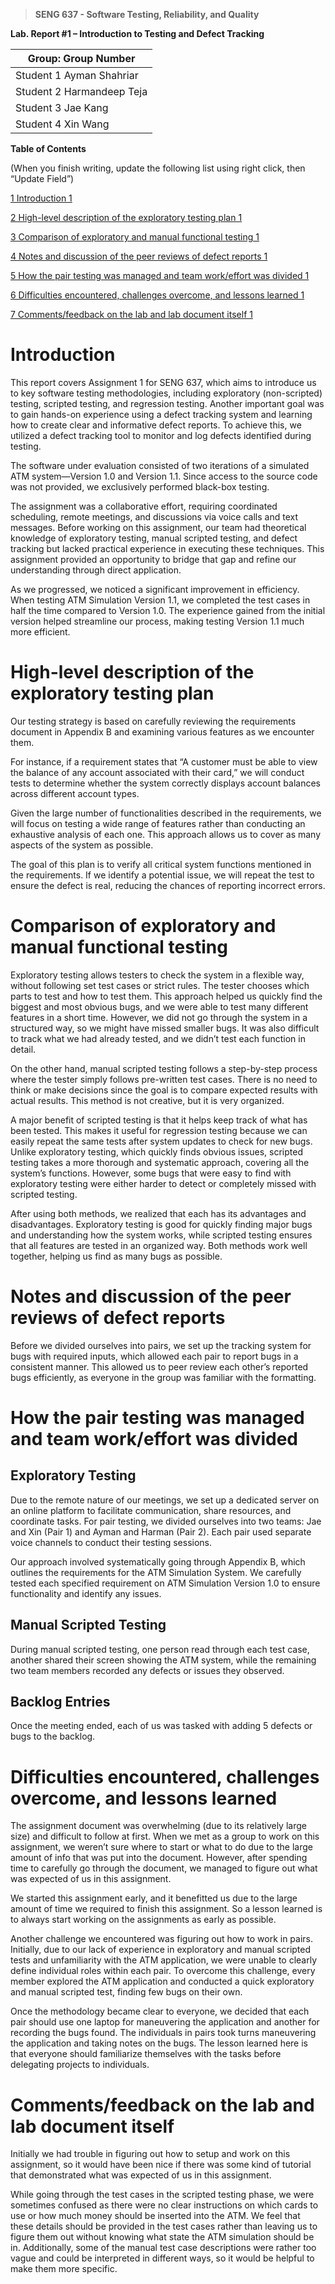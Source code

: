 >   **SENG 637 - Software Testing, Reliability, and Quality**

**Lab. Report \#1 – Introduction to Testing and Defect Tracking**

| Group: Group Number      |
|-----------------|
| Student 1 Ayman Shahriar                |   
| Student 2 Harmandeep Teja              |   
| Student 3 Jae Kang               |   
| Student 4 Xin Wang                |   


**Table of Contents**

(When you finish writing, update the following list using right click, then
“Update Field”)

[1 Introduction	1](#_Toc439194677)

[2 High-level description of the exploratory testing plan	1](#_Toc439194678)

[3 Comparison of exploratory and manual functional testing	1](#_Toc439194679)

[4 Notes and discussion of the peer reviews of defect reports	1](#_Toc439194680)

[5 How the pair testing was managed and team work/effort was
divided	1](#_Toc439194681)

[6 Difficulties encountered, challenges overcome, and lessons
learned	1](#_Toc439194682)

[7 Comments/feedback on the lab and lab document itself	1](#_Toc439194683)

# Introduction

This report covers Assignment 1 for SENG 637, which aims to introduce us to key software testing methodologies, including exploratory (non-scripted) testing, scripted testing, and regression testing. Another important goal was to gain hands-on experience using a defect tracking system and learning how to create clear and informative defect reports. To achieve this, we utilized a defect tracking tool to monitor and log defects identified during testing.  
  
The software under evaluation consisted of two iterations of a simulated ATM system—Version 1.0 and Version 1.1. Since access to the source code was not provided, we exclusively performed black-box testing.  
  
The assignment was a collaborative effort, requiring coordinated scheduling, remote meetings, and discussions via voice calls and text messages. Before working on this assignment, our team had theoretical knowledge of exploratory testing, manual scripted testing, and defect tracking but lacked practical experience in executing these techniques. This assignment provided an opportunity to bridge that gap and refine our understanding through direct application.  
  
As we progressed, we noticed a significant improvement in efficiency. When testing ATM Simulation Version 1.1, we completed the test cases in half the time compared to Version 1.0. The experience gained from the initial version helped streamline our process, making testing Version 1.1 much more efficient.  
  


# High-level description of the exploratory testing plan

Our testing strategy is based on carefully reviewing the requirements document in Appendix B and examining various features as we encounter them.  
  
For instance, if a requirement states that “A customer must be able to view the balance of any account associated with their card,” we will conduct tests to determine whether the system correctly displays account balances across different account types.  
  
Given the large number of functionalities described in the requirements, we will focus on testing a wide range of features rather than conducting an exhaustive analysis of each one. This approach allows us to cover as many aspects of the system as possible.  
  
The goal of this plan is to verify all critical system functions mentioned in the requirements. If we identify a potential issue, we will repeat the test to ensure the defect is real, reducing the chances of reporting incorrect errors.  
  


# Comparison of exploratory and manual functional testing

Exploratory testing allows testers to check the system in a flexible way, without following set test cases or strict rules. The tester chooses which parts to test and how to test them. This approach helped us quickly find the biggest and most obvious bugs, and we were able to test many different features in a short time. However, we did not go through the system in a structured way, so we might have missed smaller bugs. It was also difficult to track what we had already tested, and we didn’t test each function in detail.  
  
On the other hand, manual scripted testing follows a step-by-step process where the tester simply follows pre-written test cases. There is no need to think or make decisions since the goal is to compare expected results with actual results. This method is not creative, but it is very organized.  
  
A major benefit of scripted testing is that it helps keep track of what has been tested. This makes it useful for regression testing because we can easily repeat the same tests after system updates to check for new bugs. Unlike exploratory testing, which quickly finds obvious issues, scripted testing takes a more thorough and systematic approach, covering all the system’s functions. However, some bugs that were easy to find with exploratory testing were either harder to detect or completely missed with scripted testing.  
  
After using both methods, we realized that each has its advantages and disadvantages. Exploratory testing is good for quickly finding major bugs and understanding how the system works, while scripted testing ensures that all features are tested in an organized way. Both methods work well together, helping us find as many bugs as possible.  
  

# Notes and discussion of the peer reviews of defect reports

Before we divided ourselves into pairs, we set up the tracking system for bugs with required inputs, which allowed each pair to report bugs in a consistent manner. This allowed us to peer review each other’s reported bugs efficiently, as everyone in the group was familiar with the formatting.  
  

# How the pair testing was managed and team work/effort was divided 

## Exploratory Testing
Due to the remote nature of our meetings, we set up a dedicated server on an online platform to facilitate communication, share resources, and coordinate tasks. For pair testing, we divided ourselves into two teams: Jae and Xin (Pair 1) and Ayman and Harman (Pair 2). Each pair used separate voice channels to conduct their testing sessions.  
  
Our approach involved systematically going through Appendix B, which outlines the requirements for the ATM Simulation System. We carefully tested each specified requirement on ATM Simulation Version 1.0 to ensure functionality and identify any issues.  

## Manual Scripted Testing
During manual scripted testing, one person read through each test case, another shared their screen showing the ATM system, while the remaining two team members recorded any defects or issues they observed.  

## Backlog Entries
Once the meeting ended, each of us was tasked with adding 5 defects or bugs to the backlog.


# Difficulties encountered, challenges overcome, and lessons learned

The assignment document was overwhelming (due to its relatively large size) and difficult to follow at first. When we met as a group to work on this assignment, we weren’t sure where to start or what to do due to the large amount of info that was put into the document. However, after spending time to carefully go through the document, we managed to figure out what was expected of us in this assignment.  
  
We started this assignment early, and it benefitted us due to the large amount of time we required to finish this assignment. So a lesson learned is to always start working on the assignments as early as possible.  
  
Another challenge we encountered was figuring out how to work in pairs. Initially, due to our lack of experience in exploratory and manual scripted tests and unfamiliarity with the ATM application, we were unable to clearly define individual roles within each pair. To overcome this challenge, every member explored the ATM application and conducted a quick exploratory and manual scripted test, finding few bugs on their own.  
  
Once the methodology became clear to everyone, we decided that each pair should use one laptop for maneuvering the application and another for recording the bugs found. The individuals in pairs took turns maneuvering the application and taking notes on the bugs. The lesson learned here is that everyone should familiarize themselves with the tasks before delegating projects to individuals.  

  

# Comments/feedback on the lab and lab document itself

Initially we had trouble in figuring out how to setup and work on this assignment, so it would have been nice if there was some kind of tutorial that demonstrated what was expected of us in this assignment.  
  
While going through the test cases in the scripted testing phase, we were sometimes confused as there were no clear instructions on which cards to use or how much money should be inserted into the ATM. We feel that these details should be provided in the test cases rather than leaving us to figure them out without knowing what state the ATM simulation should be in. Additionally, some of the manual test case descriptions were rather too vague and could be interpreted in different ways, so it would be helpful to make them more specific.

